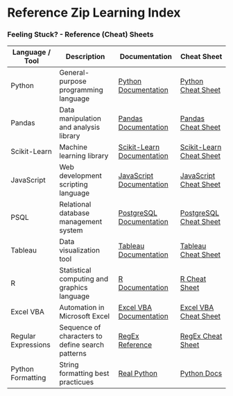 # Reference Zip Learning Index

<h3 align="left">Feeling Stuck? - Reference (Cheat) Sheets</h3>

| Language / Tool | Description | Documentation | Cheat Sheet |
| --------------- | ----------- | ------------- | ----------- |
| Python | General-purpose programming language | [Python Documentation](https://www.python.org/doc/) | [Python Cheat Sheet](https://perso.limsi.fr/pointal/_media/python:cours:mementopython3-english.pdf) |
| Pandas | Data manipulation and analysis library | [Pandas Documentation](https://pandas.pydata.org/docs/) | [Pandas Cheat Sheet](https://pandas.pydata.org/Pandas_Cheat_Sheet.pdf) |
| Scikit-Learn | Machine learning library | [Scikit-Learn Documentation](https://scikit-learn.org/stable/documentation.html) | [Scikit-Learn Cheat Sheet](https://scikit-learn.org/stable/tutorial/machine_learning_map/index.html) |
| JavaScript | Web development scripting language | [JavaScript Documentation](https://developer.mozilla.org/en-US/docs/Web/JavaScript) | [JavaScript Cheat Sheet](https://htmlcheatsheet.com/js/) |
| PSQL | Relational database management system | [PostgreSQL Documentation](https://www.postgresql.org/docs/) | [PostgreSQL Cheat Sheet](https://www.postgresqltutorial.com/postgresql-cheat-sheet/) |
| Tableau | Data visualization tool | [Tableau Documentation](https://help.tableau.com/current/pro/desktop/en-us.htm) | [Tableau Cheat Sheet](https://help.tableau.com/current/pro/desktop/en-us/cheatsheet.htm) |
| R | Statistical computing and graphics language | [R Documentation](https://cran.r-project.org/manuals.html) | [R Cheat Sheet](https://www.rstudio.com/wp-content/uploads/2016/10/r-cheat-sheet-3.pdf) |
| Excel VBA | Automation in Microsoft Excel | [Excel VBA Documentation](https://docs.microsoft.com/en-us/office/vba/api/overview/excel) | [Excel VBA Cheat Sheet](https://www.excel-vba.com/excel-vba-contents.htm) |
| Regular Expressions | Sequence of characters to define search patterns | [RegEx Reference](https://www.rexegg.com/) | [RegEx Cheat Sheet](https://www.rexegg.com/regex-quickstart.html#ref) |
| Python Formatting | String formatting best practicues | [Real Python](https://realpython.com/python-string-formatting/#option-2-string-format) | [Python Docs](https://docs.python.org/3/library/stdtypes.html#printf-style-string-formatting) |
